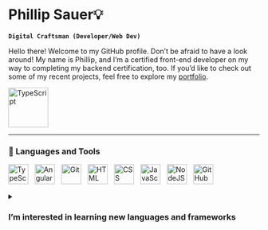 # Phillip Sauer💡

**`Digital Craftsman (Developer/Web Dev)`**

Hello there! Welcome to my GitHub profile. Don’t be afraid to have a look around!
My name is Phillip, and I’m a certified front-end developer on my way to completing my backend certification, too.
If you’d like to check out some of my recent projects, feel free to explore my <a href="https://phillip-marcel-sauer.com/">portfolio</a>.
<br>

<div>
<a href="https://www.linkedin.com/in/phillip-sauer/"><img align="center"  alt="TypeScript" width="80px" style="padding-right:10px;" src="https://cdn.jsdelivr.net/gh/devicons/devicon@latest/icons/linkedin/linkedin-original-wordmark.svg" /> </a>
</div>

---

### 🧰 Languages and Tools

<img align="left" alt="TypeScript" width="40px" style="padding-right:10px;" src="https://cdn.jsdelivr.net/gh/devicons/devicon/icons/typescript/typescript-plain.svg" />
<img align="left" alt="Angular" width="40px" style="padding-right:10px;" src="https://cdn.jsdelivr.net/gh/devicons/devicon/icons/angularjs/angularjs-plain.svg" />
<img align="left" alt="Git" width="40px" style="padding-right:10px;" src="https://cdn.jsdelivr.net/gh/devicons/devicon/icons/git/git-original.svg" />
<img align="left" alt="HTML" width="40px" style="padding-right:10px;" src="https://cdn.jsdelivr.net/gh/devicons/devicon/icons/html5/html5-plain.svg" />
<img align="left" alt="CSS" width="40px" style="padding-right:10px;" src="https://cdn.jsdelivr.net/gh/devicons/devicon/icons/css3/css3-plain.svg" />
<img align="left" alt="JavaScript" width="40px" style="padding-right:10px;" src="https://cdn.jsdelivr.net/gh/devicons/devicon/icons/javascript/javascript-plain.svg" />
<img align="left" alt="NodeJS" width="40px" style="padding-right:10px;" src="https://cdn.jsdelivr.net/gh/devicons/devicon/icons/nodejs/nodejs-original.svg" />
<img align="left" alt="GitHub" width="40px" style="padding-right:10px;" src="https://cdn.jsdelivr.net/gh/devicons/devicon/icons/github/github-original.svg" />
<br />

#

<details>
 <summary><h3>I’m interested in learning new languages and frameworks</h3>
</summary>
 <img align="left" alt="Vue" width="40px" style="padding-right:10px;"  src="https://cdn.jsdelivr.net/gh/devicons/devicon@latest/icons/vuejs/vuejs-original-wordmark.svg" />
 <img align="left" alt="React" width="40px" style="padding-right:10px;"  src="https://cdn.jsdelivr.net/gh/devicons/devicon@latest/icons/react/react-original.svg" />
 <img align="left" alt="Lua" width="40px" style="padding-right:10px;" src="https://cdn.jsdelivr.net/gh/devicons/devicon@latest/icons/lua/lua-plain.svg" />
 <img align="left" alt="Godot" width="40px" style="padding-right:10px;" src="https://cdn.jsdelivr.net/gh/devicons/devicon@latest/icons/godot/godot-original-wordmark.svg" />
 <img align="left" alt="C++" width="40px" style="padding-right:10px;" src="https://cdn.jsdelivr.net/gh/devicons/devicon@latest/icons/cplusplus/cplusplus-plain.svg" />
 
 </details>
